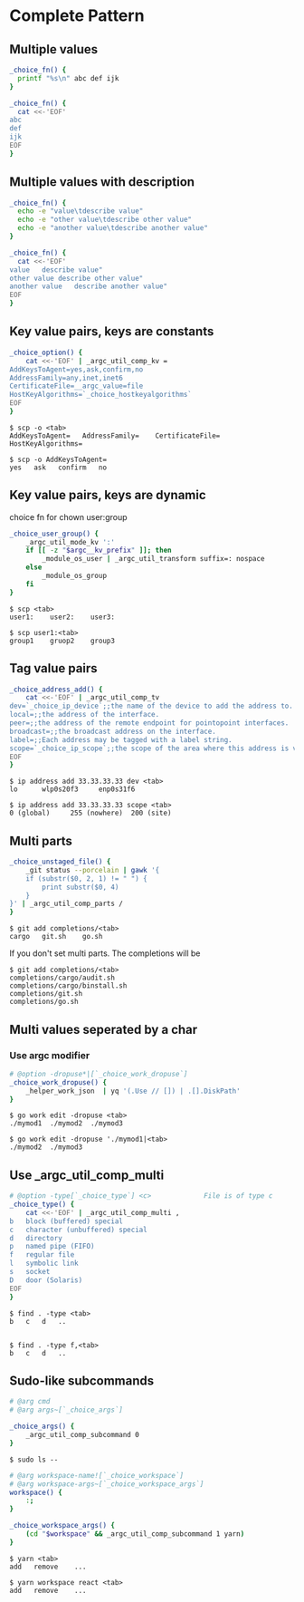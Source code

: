 # Complete Pattern

## Multiple values

```sh
_choice_fn() {
  printf "%s\n" abc def ijk
}
```

```sh
_choice_fn() {
  cat <<-'EOF'
abc
def
ijk
EOF
}
```

## Multiple values with description

```sh
_choice_fn() {
  echo -e "value\tdescribe value"
  echo -e "other value\tdescribe other value"
  echo -e "another value\tdescribe another value"
}
```

```sh
_choice_fn() {
  cat <<-'EOF'
value	describe value"
other value	describe other value"
another value	describe another value"
EOF
}
```

## Key value pairs, keys are constants

```sh
_choice_option() {
    cat <<-'EOF' | _argc_util_comp_kv =
AddKeysToAgent=yes,ask,confirm,no
AddressFamily=any,inet,inet6
CertificateFile=__argc_value=file
HostKeyAlgorithms=`_choice_hostkeyalgorithms`
EOF
}
```

```
$ scp -o <tab>
AddKeysToAgent=   AddressFamily=    CertificateFile=    HostKeyAlgorithms=

$ scp -o AddKeysToAgent=
yes   ask   confirm   no
```

## Key value pairs, keys are dynamic

choice fn for chown user:group
```sh
_choice_user_group() {
    _argc_util_mode_kv ':'
    if [[ -z "$argc__kv_prefix" ]]; then
        _module_os_user | _argc_util_transform suffix=: nospace
    else
        _module_os_group
    fi
}
```

```
$ scp <tab>
user1:    user2:    user3:

$ scp user1:<tab>
group1    gruop2    group3
```

## Tag value pairs

```sh
_choice_address_add() {
    cat <<-'EOF' | _argc_util_comp_tv
dev=`_choice_ip_device`;;the name of the device to add the address to.
local=;;the address of the interface.
peer=;;the address of the remote endpoint for pointopoint interfaces.
broadcast=;;the broadcast address on the interface.
label=;;Each address may be tagged with a label string.
scope=`_choice_ip_scope`;;the scope of the area where this address is valid.
EOF
}
```

```
$ ip address add 33.33.33.33 dev <tab>
lo      wlp0s20f3     enp0s31f6  

$ ip address add 33.33.33.33 scope <tab>
0 (global)     255 (nowhere)  200 (site) 
```

## Multi parts

```sh
_choice_unstaged_file() {
    _git status --porcelain | gawk '{
    if (substr($0, 2, 1) != " ") {
        print substr($0, 4)
    }
}' | _argc_util_comp_parts /
}
```

```
$ git add completions/<tab>
cargo   git.sh    go.sh   
```

If you don't set multi parts. The completions will be

```
$ git add completions/<tab>
completions/cargo/audit.sh
completions/cargo/binstall.sh
completions/git.sh
completions/go.sh
```

## Multi values seperated by a char

### Use argc modifier
```sh
# @option -dropuse*|[`_choice_work_dropuse`]
_choice_work_dropuse() {
    _helper_work_json  | yq '(.Use // []) | .[].DiskPath'
}
```

```
$ go work edit -dropuse <tab>
./mymod1  ./mymod2  ./mymod3

$ go work edit -dropuse './mymod1|<tab>
./mymod2  ./mymod3
```

## Use _argc_util_comp_multi

```sh
# @option -type[`_choice_type`] <c>             File is of type c
_choice_type() {
    cat <<-'EOF' | _argc_util_comp_multi ,
b	block (buffered) special
c	character (unbuffered) special
d	directory
p	named pipe (FIFO)
f	regular file
l	symbolic link
s	socket
D	door (Solaris)
EOF
}
```

```
$ find . -type <tab>
b   c   d   ..


$ find . -type f,<tab>
b   c   d   ..
```

## Sudo-like subcommands

```sh
# @arg cmd
# @arg args~[`_choice_args`]

_choice_args() {
    _argc_util_comp_subcommand 0
}
```

```
$ sudo ls --
```

```sh
# @arg workspace-name![`_choice_workspace`]
# @arg workspace-args~[`_choice_workspace_args`]
workspace() {
    :;
}

_choice_workspace_args() {
    (cd "$workspace" && _argc_util_comp_subcommand 1 yarn)
}
```

```
$ yarn <tab>
add   remove    ...

$ yarn workspace react <tab>
add   remove    ...
```